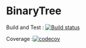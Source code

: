 # BinaryTree

Build and Test : [![Build status](https://ci.appveyor.com/api/projects/status/rwllxp4lkra7n1de?svg=true)](https://ci.appveyor.com/project/trungngotdt/binarytree)

Coverage :[![codecov](https://codecov.io/gh/trungngotdt/BinaryTree/branch/master/graph/badge.svg)](https://codecov.io/gh/trungngotdt/BinaryTree)

